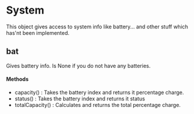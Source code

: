 # System

This object gives access to system info like battery... and other stuff which has'nt been implemented.

## bat
Gives battery info. Is None if you do not have any batteries.

#### Methods
+ capacity() : Takes the battery index and returns it percentage charge.
+ status() : Takes the battery index and returns it status
+ totalCapacity() : Calculates and returns the total percentage charge.